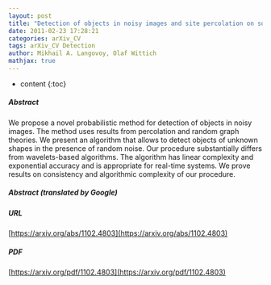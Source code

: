 ```yaml
---
layout: post
title: "Detection of objects in noisy images and site percolation on square lattices"
date: 2011-02-23 17:28:21
categories: arXiv_CV
tags: arXiv_CV Detection
author: Mikhail A. Langovoy, Olaf Wittich
mathjax: true
---
```


* content
{:toc}

##### Abstract
We propose a novel probabilistic method for detection of objects in noisy images. The method uses results from percolation and random graph theories. We present an algorithm that allows to detect objects of unknown shapes in the presence of random noise. Our procedure substantially differs from wavelets-based algorithms. The algorithm has linear complexity and exponential accuracy and is appropriate for real-time systems. We prove results on consistency and algorithmic complexity of our procedure.

##### Abstract (translated by Google)


##### URL
[https://arxiv.org/abs/1102.4803](https://arxiv.org/abs/1102.4803)

##### PDF
[https://arxiv.org/pdf/1102.4803](https://arxiv.org/pdf/1102.4803)


